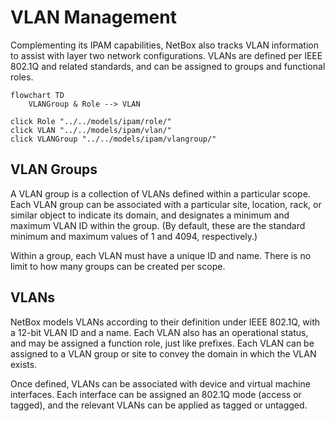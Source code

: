 # VLAN Management

Complementing its IPAM capabilities, NetBox also tracks VLAN information to assist with layer two network configurations. VLANs are defined per IEEE 802.1Q and related standards, and can be assigned to groups and functional roles.

```mermaid
flowchart TD
    VLANGroup & Role --> VLAN

click Role "../../models/ipam/role/"
click VLAN "../../models/ipam/vlan/"
click VLANGroup "../../models/ipam/vlangroup/"
```

## VLAN Groups

A VLAN group is a collection of VLANs defined within a particular scope. Each VLAN group can be associated with a particular site, location, rack, or similar object to indicate its domain, and designates a minimum and maximum VLAN ID within the group. (By default, these are the standard minimum and maximum values of 1 and 4094, respectively.)

Within a group, each VLAN must have a unique ID and name. There is no limit to how many groups can be created per scope.

## VLANs

NetBox models VLANs according to their definition under IEEE 802.1Q, with a 12-bit VLAN ID and a name. Each VLAN also has an operational status, and may be assigned a function role, just like prefixes. Each VLAN can be assigned to a VLAN group or site to convey the domain in which the VLAN exists.

Once defined, VLANs can be associated with device and virtual machine interfaces. Each interface can be assigned an 802.1Q mode (access or tagged), and the relevant VLANs can be applied as tagged or untagged.
